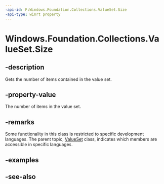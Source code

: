 ```yaml
---
-api-id: P:Windows.Foundation.Collections.ValueSet.Size
-api-type: winrt property
---
```


<!-- Property syntax
public uint Size { get; }
-->

# Windows.Foundation.Collections.ValueSet.Size

## -description
Gets the number of items contained in the value set.

## -property-value
The number of items in the value set.

## -remarks
Some functionality in this class is restricted to specific development languages. The parent topic, [ValueSet](valueset.md) class, indicates which members are accessible in specific languages. 

## -examples

## -see-also
